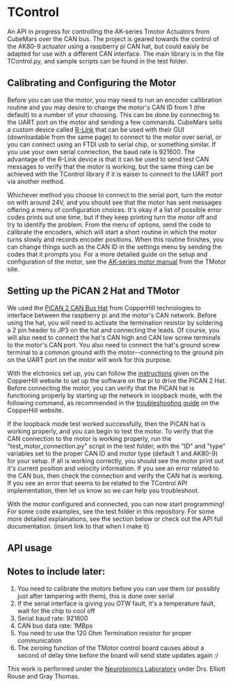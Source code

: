 # TControl
An API in progress for controlling the AK-series Tmotor Actuators from CubeMars over the CAN bus.
The project is geared towards the control of the AK80-9 actuator using a raspberry pi CAN hat, but
could eaisly be adapted for use with a different CAN interface. The main library is in the file
TControl.py, and sample scripts can be found in the test folder. 

## Calibrating and Configuring the Motor
Before you can use the motor, you may need to run an encoder callibration routine and you may
desire to change the motor's CAN ID from 1 (the default) to a number of your choosing. This can be
done by connecting to the UART port on the motor and sending a few commands. CubeMars sells a custom
device called [R-Link](https://store.tmotor.com/goods.php?id=1185) that can be used with their GUI 
(downloadable from the same page) to connect to the motor over serial, or you can connect using an 
FTDI usb to serial chip, or something similar. If you use your own serial connection, the baud rate is 921600.
The advantage of the R-Link device is that it can be used to send test CAN messages to verify that 
the motor is working, but the same thing can be achieved with the TControl library if it is eaiser 
to connect to the UART port via another method. 

Whichever method you choose to connect to the serial port, turn the motor on with around 24V, and
you should see that the motor has sent messages offering a menu of configuration choices. It's okay
if a list of possible error codes prints out one time, but if they keep printing turn the motor off and
try to identify the problem. From the menu of options, send the code to calibrate the encoders, which
will start a short routine in which the motor turns slowly and records encoder positions. When this
routine finishes, you can change things such as the CAN ID in the settings menu by sending the codes that
it prompts you. For a more detailed guide on the setup and configuration of the motor, see the 
[AK-series motor manual](https://store.cubemars.com/images/file/20211201/1638329381542610.pdf)
from the TMotor site.

## Setting up the PiCAN 2 Hat and TMotor
We used the [PiCAN 2 CAN Bus Hat](https://copperhilltech.com/pican-2-can-bus-interface-for-raspberry-pi/) 
from CopperHill technologies to interface between the raspberry pi and the motor's CAN network.
Before using the hat, you will need to activate the termination resistor by soldering a 2 pin 
header to JP3 on the hat and connecting the leads. Of course, you will also need to connect
the hat's CAN high and CAN low screw terminals to the motor's CAN port. You also need to connect
the hat's ground screw terminal to a common ground with the motor--connecting to the ground pin
on the UART port on the motor will work for this purpose.

With the elctronics set up, you can follow the [instructions](https://copperhilltech.com/blog/pican2-pican3-and-picanm-driver-installation-for-raspberry-pi/)
given on the CopperHill website to set up the software on the pi to drive the PiCAN 2 Hat. 
Before connecting the motor, you can verify that the PiCAN hat is functioning properly by
starting up the network in loopback mode, with the following command, as recommended in the
[troubleshooting guide](https://copperhilltech.com/blog/pican2-can-bus-board-for-raspberry-pi-functionality-test/)
on the CopperHill website. 

If the loopback mode test worked successfully, then the PiCAN hat is working properly, and you
can begin to test the motor. To verify that the CAN connection to the motor is working properly,
run the "test_motor_connection.py" script in the test folder, with the "ID" and "type" variables
set to the proper CAN ID and motor type (default 1 and AK80-9) for your setup. If all is working
correctly, you should see the motor print out it's current position and velocity information. If 
you see an error related to the CAN bus, then check the connection and verify the CAN hat is working.
If you see an error that seems to be related to the TControl API implementation, then let us know
so we can help you troubleshoot.

With the motor configured and connected, you can now start programming! For some code examples,
see the test folder in this repository. For some more detailed explainations, see the section
below or check out the API full documentation. (insert link to that when I make it)

## API usage


## Notes to include later:

1. You need to calibrate the motors before you can use them (or possibly just after tampering with them), this is done over serial
2. If the serial interface is giving you OTW fault, it's a temperature fault, wait for the chip to cool off
3. Serial baud rate: 921600
4. CAN bus data rate: 1MBps
5. You need to use the 120 Ohm Termination resistor for proper communication
6. The zeroing function of the TMotor control board causes about a second of delay time before the board will send state updates again :/



This work is performed under the [Neurobionics Laboratory](https://neurobionics.robotics.umich.edu/) 
under Drs. Elliott Rouse and Gray Thomas.
